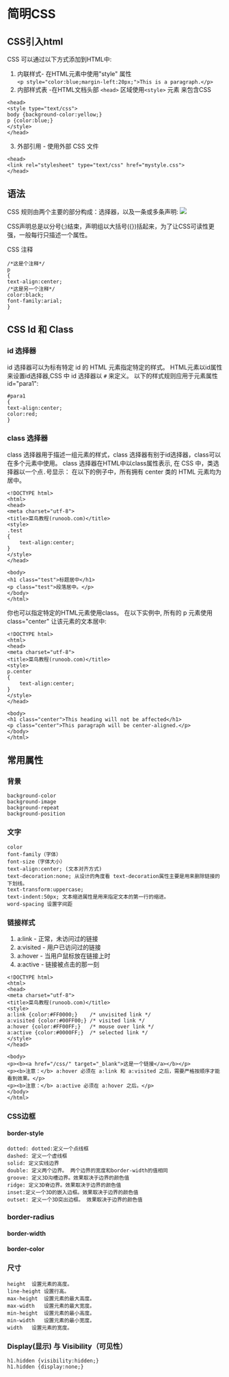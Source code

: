 # 简明CSS

## CSS引入html
CSS 可以通过以下方式添加到HTML中:  
1. 内联样式- 在HTML元素中使用"style" 属性  
`<p style="color:blue;margin-left:20px;">This is a paragraph.</p>`  
2. 内部样式表 -在HTML文档头部 `<head>` 区域使用`<style>` 元素 来包含CSS  
```
<head>
<style type="text/css">
body {background-color:yellow;}
p {color:blue;}
</style>
</head>
```
3. 外部引用 - 使用外部 CSS 文件
```
<head>
<link rel="stylesheet" type="text/css" href="mystyle.css">
</head>
```

## 语法
CSS 规则由两个主要的部分构成：选择器，以及一条或多条声明:
![](http://www.runoob.com/images/selector.gif)

CSS声明总是以分号(;)结束，声明组以大括号({})括起来，为了让CSS可读性更强，一般每行只描述一个属性。

CSS 注释
```
/*这是个注释*/
p
{
text-align:center;
/*这是另一个注释*/
color:black;
font-family:arial;
}
```

## CSS Id 和 Class
### id 选择器
id 选择器可以为标有特定 id 的 HTML 元素指定特定的样式。
HTML元素以id属性来设置id选择器,CSS 中 id 选择器以 `#` 来定义。
以下的样式规则应用于元素属性 id="para1":
```
#para1
{
text-align:center;
color:red;
}
```
### class 选择器

class 选择器用于描述一组元素的样式，class 选择器有别于id选择器，class可以在多个元素中使用。
class 选择器在HTML中以class属性表示, 在 CSS 中，类选择器以一个点`.`号显示：
在以下的例子中，所有拥有 center 类的 HTML 元素均为居中。

```
<!DOCTYPE html>
<html>
<head>
<meta charset="utf-8"> 
<title>菜鸟教程(runoob.com)</title> 
<style>
.test
{
	text-align:center;
}
</style>
</head>

<body>
<h1 class="test">标题居中</h1>
<p class="test">段落居中。</p> 
</body>
</html>
```
你也可以指定特定的HTML元素使用class。
在以下实例中, 所有的 p 元素使用 class="center" 让该元素的文本居中:
```
<!DOCTYPE html>
<html>
<head>
<meta charset="utf-8"> 
<title>菜鸟教程(runoob.com)</title> 
<style>
p.center
{
	text-align:center;
}
</style>
</head>

<body>
<h1 class="center">This heading will not be affected</h1>
<p class="center">This paragraph will be center-aligned.</p> 
</body>
</html>
```

## 常用属性

### 背景
```
background-color
background-image
background-repeat
background-position
```
### 文字
```
color
font-family（字体）
font-size（字体大小）
text-align:center; (文本对齐方式)
text-decoration:none; 从设计的角度看 text-decoration属性主要是用来删除链接的下划线。
text-transform:uppercase;
text-indent:50px; 文本缩进属性是用来指定文本的第一行的缩进。
word-spacing 设置字间距
```

### 链接样式
1. a:link - 正常，未访问过的链接  
2. a:visited - 用户已访问过的链接  
3. a:hover - 当用户鼠标放在链接上时  
4. a:active - 链接被点击的那一刻  

```
<!DOCTYPE html>
<html>
<head>
<meta charset="utf-8"> 
<title>菜鸟教程(runoob.com)</title> 
<style>
a:link {color:#FF0000;}    /* unvisited link */
a:visited {color:#00FF00;} /* visited link */
a:hover {color:#FF00FF;}   /* mouse over link */
a:active {color:#0000FF;}  /* selected link */
</style>
</head>

<body>
<p><b><a href="/css/" target="_blank">这是一个链接</a></b></p>
<p><b>注意：</b> a:hover 必须在 a:link 和 a:visited 之后，需要严格按顺序才能看到效果。</p>
<p><b>注意：</b> a:active 必须在 a:hover 之后。</p>
</body>
</html>
```

### CSS边框
#### border-style
```
dotted: dotted:定义一个点线框
dashed: 定义一个虚线框
solid: 定义实线边界
double: 定义两个边界。 两个边界的宽度和border-width的值相同
groove: 定义3D沟槽边界。效果取决于边界的颜色值
ridge: 定义3D脊边界。效果取决于边界的颜色值
inset:定义一个3D的嵌入边框。效果取决于边界的颜色值
outset: 定义一个3D突出边框。 效果取决于边界的颜色值
```
### border-radius
#### border-width
#### border-color

### 尺寸
```
height	设置元素的高度。
line-height	设置行高。
max-height	设置元素的最大高度。
max-width	设置元素的最大宽度。
min-height	设置元素的最小高度。
min-width	设置元素的最小宽度。
width	设置元素的宽度。
```
### Display(显示) 与 Visibility（可见性）
```
h1.hidden {visibility:hidden;}
h1.hidden {display:none;}
```





